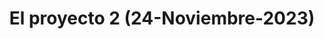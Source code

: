 ---
title: "El proyecto 2 (24-Noviembre-2023)"
link: "/proyecto2/"
description: "Este es el proyecto 2"
---